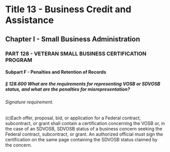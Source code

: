 
# Title 13 - Business Credit and Assistance
## Chapter I - Small Business Administration
### PART 128 - VETERAN SMALL BUSINESS CERTIFICATION PROGRAM
#### Subpart F - Penalties and Retention of Records
##### § 128.600 What are the requirements for representing VOSB or SDVOSB status, and what are the penalties for misrepresentation?
###### Signature requirement.

(c)Each offer, proposal, bid, or application for a Federal contract, subcontract, or grant shall contain a certification concerning the VOSB or, in the case of an SDVOSB, SDVOSB status of a business concern seeking the Federal contract, subcontract, or grant. An authorized official must sign the certification on the same page containing the SDVOSB status claimed by the concern.
